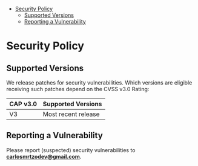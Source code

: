 - [Security Policy](#security-policy)
  - [Supported Versions](#supported-versions)
  - [Reporting a Vulnerability](#reporting-a-vulnerability)

# Security Policy

## Supported Versions

We release patches for security vulnerabilities. Which versions are eligible
receiving such patches depend on the CVSS v3.0 Rating:

| CAP v3.0 | Supported Versions  |
| -------- | ------------------- |
| V3       | Most recent release |

## Reporting a Vulnerability

Please report (suspected) security vulnerabilities to
**[carlosmrtzodev@gmail.com](carlosmrtzodev@gmail.com)**.
